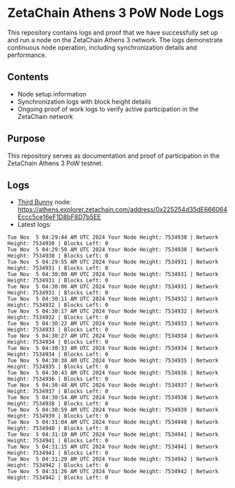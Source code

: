 # ZetaChain Athens 3 PoW Node Logs
This repository contains logs and proof that we have successfully set up and run a node on the ZetaChain Athens 3 network. The logs demonstrate continuous node operation, including synchronization details and performance.

## Contents
- Node setup information
- Synchronization logs with block height details
- Ongoing proof of work logs to verify active participation in the ZetaChain network

## Purpose
This repository serves as documentation and proof of participation in the ZetaChain Athens 3 PoW testnet.

## Logs

- [Third Bunny](https://thirdbunny.xyz/) node: https://athens.explorer.zetachain.com/address/0x225254d35dE666064Eccc5ce16eF1D8bF8D7b5EE
- Latest logs:
```
Tue Nov  5 04:29:44 AM UTC 2024 Your Node Height: 7534930 | Network Height: 7534930 | Blocks Left: 0
Tue Nov  5 04:29:50 AM UTC 2024 Your Node Height: 7534930 | Network Height: 7534930 | Blocks Left: 0
Tue Nov  5 04:29:55 AM UTC 2024 Your Node Height: 7534931 | Network Height: 7534931 | Blocks Left: 0
Tue Nov  5 04:30:00 AM UTC 2024 Your Node Height: 7534931 | Network Height: 7534931 | Blocks Left: 0
Tue Nov  5 04:30:06 AM UTC 2024 Your Node Height: 7534931 | Network Height: 7534931 | Blocks Left: 0
Tue Nov  5 04:30:11 AM UTC 2024 Your Node Height: 7534932 | Network Height: 7534932 | Blocks Left: 0
Tue Nov  5 04:30:17 AM UTC 2024 Your Node Height: 7534932 | Network Height: 7534932 | Blocks Left: 0
Tue Nov  5 04:30:22 AM UTC 2024 Your Node Height: 7534933 | Network Height: 7534933 | Blocks Left: 0
Tue Nov  5 04:30:27 AM UTC 2024 Your Node Height: 7534934 | Network Height: 7534934 | Blocks Left: 0
Tue Nov  5 04:30:33 AM UTC 2024 Your Node Height: 7534934 | Network Height: 7534934 | Blocks Left: 0
Tue Nov  5 04:30:38 AM UTC 2024 Your Node Height: 7534935 | Network Height: 7534935 | Blocks Left: 0
Tue Nov  5 04:30:43 AM UTC 2024 Your Node Height: 7534936 | Network Height: 7534936 | Blocks Left: 0
Tue Nov  5 04:30:48 AM UTC 2024 Your Node Height: 7534937 | Network Height: 7534937 | Blocks Left: 0
Tue Nov  5 04:30:54 AM UTC 2024 Your Node Height: 7534938 | Network Height: 7534938 | Blocks Left: 0
Tue Nov  5 04:30:59 AM UTC 2024 Your Node Height: 7534939 | Network Height: 7534939 | Blocks Left: 0
Tue Nov  5 04:31:04 AM UTC 2024 Your Node Height: 7534940 | Network Height: 7534940 | Blocks Left: 0
Tue Nov  5 04:31:10 AM UTC 2024 Your Node Height: 7534941 | Network Height: 7534941 | Blocks Left: 0
Tue Nov  5 04:31:15 AM UTC 2024 Your Node Height: 7534941 | Network Height: 7534941 | Blocks Left: 0
Tue Nov  5 04:31:20 AM UTC 2024 Your Node Height: 7534942 | Network Height: 7534942 | Blocks Left: 0
Tue Nov  5 04:31:26 AM UTC 2024 Your Node Height: 7534942 | Network Height: 7534942 | Blocks Left: 0
```
